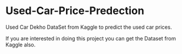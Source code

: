 # Used-Car-Price-Predection
Used Car Dekho DataSet from Kaggle to predict the used car prices.

If you are interested in doing this project you can get the Dataset from Kaggle also.
